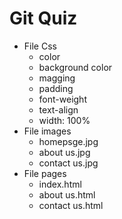 # Git Quiz
- File Css
    - color
    - background color
    - magging
    - padding
    - font-weight
    -  text-align
    -  width: 100%
- File images
    - homepsge.jpg
    - about us.jpg
    - contact us.jpg
- File pages
    - index.html
    - about us.html
    - contact us.html
    